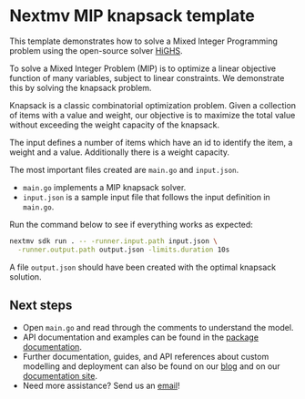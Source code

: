 # Nextmv MIP knapsack template

This template demonstrates how to solve a Mixed Integer Programming problem
using the open-source solver [HiGHS](https://github.com/ERGO-Code/HiGHS).

To solve a Mixed Integer Problem (MIP) is to optimize a linear objective
function of many variables, subject to linear constraints. We demonstrate this
by solving the knapsack problem.

Knapsack is a classic combinatorial optimization problem. Given a collection of
items with a value and weight, our objective is to maximize the total value
without exceeding the weight capacity of the knapsack.

The input defines a number of items which have an id to identify the item, a
weight and a value. Additionally there is a weight capacity.

The most important files created are `main.go` and `input.json`.

* `main.go` implements a MIP knapsack solver.
* `input.json` is a sample input file that follows the input definition in
`main.go`.

Run the command below to see if everything works as expected:

```bash
nextmv sdk run . -- -runner.input.path input.json \
  -runner.output.path output.json -limits.duration 10s
```

A file `output.json` should have been created with the optimal knapsack
solution.

## Next steps

* Open `main.go` and read through the comments to understand the model.
* API documentation and examples can be found in the [package
  documentation](https://pkg.go.dev/github.com/nextmv-io/sdk/mip).
* Further documentation, guides, and API references about custom modelling and
  deployment can also be found on our [blog](https://www.nextmv.io/blog) and on
  our [documentation site](https://docs.nextmv.io).
* Need more assistance? Send us an [email](mailto:support@nextmv.io)!
